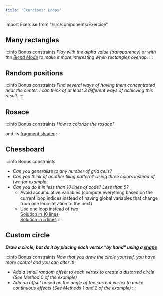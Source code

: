 ```yaml
---
title: "Exercises: Loops"
---
```

import Exercise from "/src/components/Exercise"

## Many rectangles

<Exercise title="Draw 100 rectangles. Lay them out as you want."
          demo_link="https://p5-class-jf.github.io/100-rectangles-v1/"
          code_link="https://github.com/p5-class-jf/100-rectangles-v1/blob/main/src/sketch.ts"
/>

:::info Bonus constraints
*Play with the alpha value (transparency) or with the [Blend Mode](https://p5js.org/reference/#/p5/blendMode) to make it more interesting when rectangles overlap.*
<Exercise title=""
          demo_link="https://p5-class-jf.github.io/100-rectangles-v2/"
          code_link="https://github.com/p5-class-jf/100-rectangles-v2/blob/main/src/sketch.ts"
/>
:::

## Random positions

<Exercise title="Draw 100 ellipses. Try to have more of them near the center of the canvas."
          demo_link="https://p5-class-jf.github.io/100-ellipses/"
          code_link="https://github.com/p5-class-jf/100-ellipses/blob/main/src/sketch.ts"
/>

:::info Bonus constraints
*Find several ways of having them concentrated near the center. I can think of at least 3 different ways of achieving this result.*
:::

## Rosace

<Exercise title="Draw a rosace."
          demo_link="https://p5-class-jf.github.io/rosace/"
          code_link="https://github.com/p5-class-jf/rosace/blob/main/src/sketch.ts"
/>

:::info Bonus constraints
*How to colorize the rosace?*
<Exercise title=""
          demo_link="https://julesfouchy.github.io/p5_Rosace_Generator/"
          code_link="https://github.com/JulesFouchy/p5_Rosace_Generator/blob/main/sketch/sketch.ts"
/>

and its [fragment shader](https://github.com/JulesFouchy/p5_Rosace_Generator/blob/main/shader/myShader.frag)
:::

## Chessboard

<Exercise title="Make a chessboard pattern."
          demo_link="https://p5-class-jf.github.io/chessboard/"
          code_link="https://www.openprocessing.org/sketch/1107037"
          code_link_name="Step-by-step help and solution"
/>

:::info Bonus constraints
- *Can you generalize to any number of grid cells?*
- *Can you think of another tiling pattern? Using three colors instead of two for example.*
- *Can you do it in less than 10 lines of code? Less than 5?*
    - Avoid accumulative variables (compute everything based on the current loop indices instead of having global variables that change from one loop iteration to the next)
    - Use one loop instead of two<br/>
    [Solution in 10 lines](https://github.com/p5-class-jf/chessboard-10-lines/blob/main/src/sketch.ts)<br/>
    [Solution in 5 lines](https://github.com/p5-class-jf/chessboard-5-lines/blob/main/src/sketch.ts)
:::

## Custom circle

*__Draw a circle, but do it by placing each vertex "by hand" using a [shape](https://p5js.org/reference/#/p5/beginShape)__*
<Exercise title=""
          demo_link="https://p5-class-jf.github.io/distorted-circle/"
          code_link="https://github.com/p5-class-jf/distorted-circle/blob/main/src/sketch.ts"
/>

:::info Bonus constraints
*Now that you drew the circle yourself, you have more control and you can alter it!*
- *Add a small random offset to each vertex to create a distorted circle (See Method 0 of the example)*
- *Add an offset based on the angle of the current vertex to make continuous effects (See Methods 1 and 2 of the example)*
<Exercise title=""
          demo_link="https://p5-class-jf.github.io/distorted-circle-v2/"
          code_link="https://github.com/p5-class-jf/distorted-circle-v2/blob/main/src/sketch.ts"
/>
:::